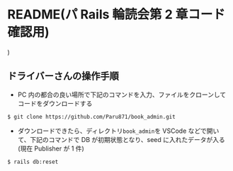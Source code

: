 # README(パ Rails 輪読会第 2 章コード確認用)

)

## ドライバーさんの操作手順

- PC 内の都合の良い場所で下記のコマンドを入力、ファイルをクローンしてコードをダウンロードする

```
$ git clone https://github.com/Paru871/book_admin.git
```

- ダウンロードできたら、ディレクトリ`book_admin`を VSCode などで開いて、下記のコマンドで DB が初期状態となり、seed に入れたデータが入る(現在 Publisher が 1 件)

```
$ rails db:reset
```
